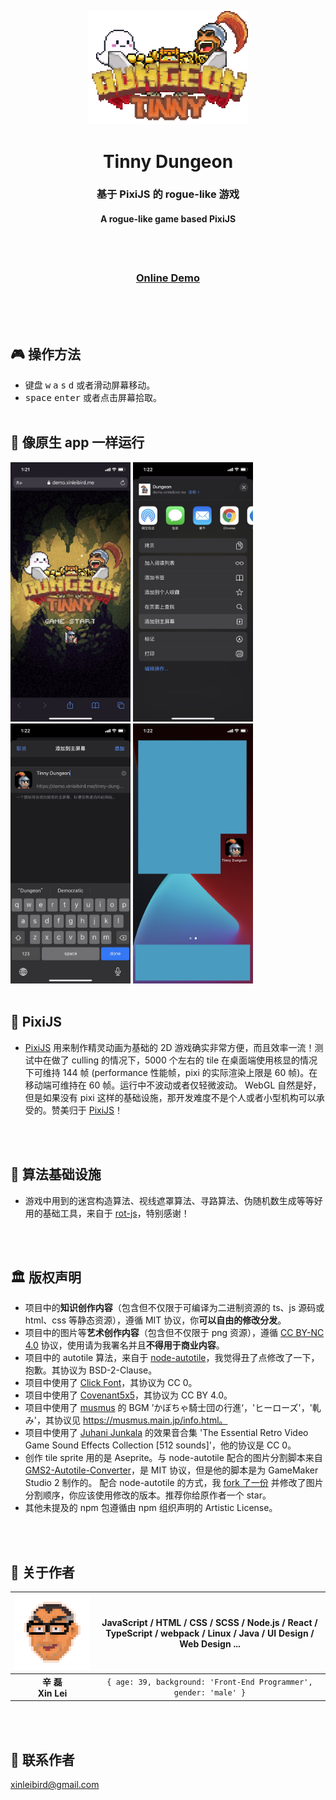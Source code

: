 <p align="center">
  <a href="https://github.com/xinleibird/tinny-dungeon">
    <img width="256" src="https://raw.githubusercontent.com/xinleibird/tinny-dungeon/master/images/title.gif">
  </a>
</p>

<div align="center">
  <h1>Tinny Dungeon</h1>
  <h3>基于 PixiJS 的 rogue-like 游戏</h3>
  <h4>A rogue-like game based PixiJS</h3>
  <br>
  <br>
  <h3><a href="https://xinleibird.github.io/tinny-dungeon/">Online Demo</a></h3>
</div>

<br>
<br>
<br>

## 🎮 操作方法

- 键盘 <kbd>w</kbd> <kbd>a</kbd> <kbd>s</kbd> <kbd>d</kbd> 或者滑动屏幕移动。
- <kbd>space</kbd> <kbd>enter</kbd> 或者点击屏幕拾取。
  <br>
  <br>

## 📱 像原生 app 一样运行

<img width="192" src="https://raw.githubusercontent.com/xinleibird/tinny-dungeon/master/images/IMG_0232.jpg">
<img width="192" src="https://raw.githubusercontent.com/xinleibird/tinny-dungeon/master/images/IMG_0233.jpg">
<img width="192" src="https://raw.githubusercontent.com/xinleibird/tinny-dungeon/master/images/IMG_0234.jpg">
<img width="192" src="https://raw.githubusercontent.com/xinleibird/tinny-dungeon/master/images/IMG_0235.jpg">

<br>
<br>

## 👑 PixiJS

- [PixiJS][pixi] 用来制作精灵动画为基础的 2D 游戏确实非常方便，而且效率一流！测试中在做了 culling 的情况下，5000 个左右的 tile 在桌面端使用核显的情况下可维持 144 帧 (performance 性能帧，pixi 的实际渲染上限是 60 帧)。在移动端可维持在 60 帧。运行中不波动或者仅轻微波动。 WebGL 自然是好，但是如果没有 pixi 这样的基础设施，那开发难度不是个人或者小型机构可以承受的。赞美归于 [PixiJS][pixi]！

<br>
<br>

## 👑 算法基础设施

- 游戏中用到的迷宫构造算法、视线遮罩算法、寻路算法、伪随机数生成等等好用的基础工具，来自于 [rot-js][rotjs]，特别感谢！

<br>
<br>

## 🏛 版权声明

- 项目中的**知识创作内容**（包含但不仅限于可编译为二进制资源的 ts、js 源码或 html、css 等静态资源），遵循 MIT 协议，你**可以自由的修改分发**。
- 项目中的图片等**艺术创作内容**（包含但不仅限于 png 资源），遵循 [CC BY-NC 4.0][cc] 协议，使用请为我署名并且**不得用于商业内容**。
- 项目中的 autotile 算法，来自于 [node-autotile][autotile]，我觉得丑了点修改了一下，抱歉。其协议为 BSD-2-Clause。
- 项目中使用了 [Click Font][click]，其协议为 CC 0。
- 项目中使用了 [Covenant5x5][covenant]，其协议为 CC BY 4.0。
- 项目中使用了 [musmus][musmus] 的 BGM ’かぼちゃ騎士団の行進‘，'ヒーローズ'，'軋み'，其协议见 https://musmus.main.jp/info.html。
- 项目中使用了 [Juhani Junkala][junkala] 的效果音合集 'The Essential Retro Video Game Sound Effects Collection [512 sounds]'，他的协议是 CC 0。
- 创作 tile sprite 用的是 Aseprite。与 node-autotile 配合的图片分割脚本来自 [GMS2-Autotile-Converter][gms2-autotile-converter]，是 MIT 协议，但是他的脚本是为 GameMaker Studio 2 制作的。 配合 node-autotile 的方式，我 [fork 了一份][fork] 并修改了图片分割顺序，你应该使用修改的版本。推荐你给原作者一个 star。
- 其他未提及的 npm 包遵循由 npm 组织声明的 Artistic License。

<br>
<br>

## 🎨 关于作者

| <div style="display: inline-block; width: 120px" >![avater][1]</div> | JavaScript / HTML / CSS / SCSS / Node.js / React / TypeScript / webpack / Linux / Java / UI Design / Web Design ... |
| :------------------------------------------------------------------: | :-----------------------------------------------------------------------------------------------------------------: |
|                        **辛 磊<br />Xin Lei**                        |                          `{ age: 39, background: 'Front-End Programmer', gender: 'male' }`                          |

<br>
<br>

## 📧 联系作者

xinleibird@gmail.com

[pixi]: https://www.pixijs.com/
[rotjs]: https://ondras.github.io/rot.js/hp/
[click]: https://opengameart.org/content/click-pixel-font
[covenant]: https://heraldod.itch.io/bitmap-fonts
[autotile]: https://github.com/tlhunter/node-autotile
[gms2-autotile-converter]: https://github.com/null-sharp/GMS2-Autotile-Converter
[fork]: https://github.com/xinleibird/GMS2-Autotile-Converter
[musmus]: http://musmus.main.jp
[junkala]: https://www.youtube.com/watch?v=dbACpSy9FWY
[cc]: https://creativecommons.org/licenses/by-nc/4.0/
[1]: https://raw.githubusercontent.com/xinleibird/bird-ui/master/public/avatar.png
